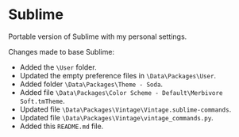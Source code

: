 Sublime
=======

Portable version of Sublime with my personal settings.

Changes made to base Sublime:
- Added the `\User` folder.
- Updated the empty preference files in `\Data\Packages\User`.
- Added folder `\Data\Packages\Theme - Soda`.
- Added file `\Data\Packages\Color Scheme - Default\Merbivore Soft.tmTheme`.
- Updated file `\Data\Packages\Vintage\Vintage.sublime-commands`.
- Updated file `\Data\Packages\Vintage\vintage_commands.py`.
- Added this `README.md` file.